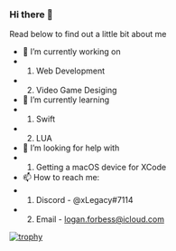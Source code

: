 ### Hi there 👋


Read below to find out a little bit about me


- 🔭 I’m currently working on
-   1. Web Development
-   2. Video Game Desiging
- 🌱 I’m currently learning
-   1. Swift
-   2. LUA
- 🤔 I’m looking for help with
-   1. Getting a macOS device for XCode
- 📫 How to reach me: 
-   1. Discord - @xLegacy#7114
-   2. Email - logan.forbess@icloud.com

[![trophy](https://github-profile-trophy.vercel.app/?username=ryo-ma)](https://github.com/ryo-ma/github-profile-trophy)



